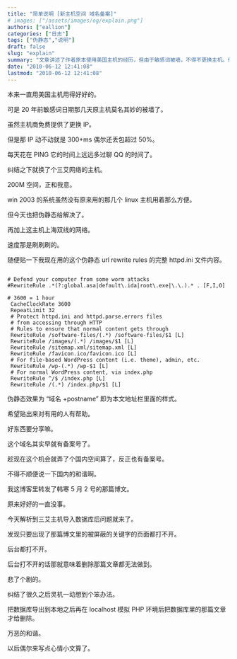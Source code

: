 ```yaml
---
title: "简单说明 [新主机空间 域名备案]"
# images: ["/assets/images/og/explain.png"]
authors: ["eallion"]
categories: ["日志"]
tags: ["伪静态","说明"]
draft: false
slug: "explain"
summary: "文章讲述了作者原本使用美国主机的经历，但由于敏感词被墙，不得不更换主机。作者选择了三艾网络的主机，并解决了伪静态问题。文章还提到作者的博客因为转发韩寒的博文而受到和谐影响，导致部分页面无法打开。最后，作者通过在本地模拟 PHP 环境删除数据库中相关文章来解决问题，并表示以后会偶尔写一些心情小文。"
date: "2010-06-12 12:41:08"
lastmod: "2010-06-12 12:41:08"
---
```


本来一直用美国主机用得好好的。

可是 20 年前敏感词日期那几天原主机莫名其妙的被墙了。

虽然主机商免费提供了更换 IP。

但是那 IP 动不动就是 300+ms 偶尔还丢包超过 50%。

每天花在 PING 它的时间上远远多过聊 QQ 的时间了。

纠结之下就换了个三艾网络的主机。

200M 空间，正和我意。

win 2003 的系统虽然没有原来用的那几个 linux 主机用着那么方便。

但今天也把伪静态给解决了。

再加上这主机上海双线的网络。

速度那是刷刷刷的。

随便贴一下我现在用的这个伪静态 url rewrite rules 的完整 httpd.ini 文件内容。

```[ISAPI_Rewrite]

# Defend your computer from some worm attacks
#RewriteRule .*(?:global.asa|default\.ida|root\.exe|\.\.).* . [F,I,O]

# 3600 = 1 hour
 CacheClockRate 3600
 RepeatLimit 32
 # Protect httpd.ini and httpd.parse.errors files
 # from accessing through HTTP
 # Rules to ensure that normal content gets through
 RewriteRule /software-files/(.*) /software-files/$1 [L]
 RewriteRule /images/(.*) /images/$1 [L]
 RewriteRule /sitemap.xml/sitemap.xml [L]
 RewriteRule /favicon.ico/favicon.ico [L]
 # For file-based WordPress content (i.e. theme), admin, etc.
 RewriteRule /wp-(.*) /wp-$1 [L]
 # For normal WordPress content, via index.php
 RewriteRule ^/$ /index.php [L]
 RewriteRule /(.*) /index.php/$1 [L]
 ```

伪静态效果为 “域名 +postname” 即为本文地址栏里面的样式。

希望贴出来对有用的人有帮助。

好东西要分享嘛。

这个域名其实早就有备案号了。

趁现在这个机会就弄了个国内空间算了，反正也有备案号。

不得不顺便说一下国内的和谐啊。

我这博客里转发了韩寒 5 月 2 号的那篇博文。

原来好好的一直没事。

今天解析到三艾主机导入数据库后问题就来了。

发现只要出现了那篇博文里的被屏蔽的关键字的页面都打不开。

后台都打不开。

后台打不开的话那就意味着删除那篇文章都无法做到。

悲了个剧的。

纠结了很久之后灵机一动想到个笨办法。

把数据库导出到本地之后再在 localhost 模拟 PHP 环境后把数据库里的那篇文章才给删除。

万恶的和谐。

以后偶尔来写点心情小文算了。
